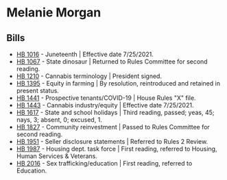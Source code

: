# Melanie Morgan
## Bills
* [HB 1016](/bill/2021-22/hb/1016/) - Juneteenth | Effective date 7/25/2021.
* [HB 1067](/bill/2021-22/hb/1067/) - State dinosaur | Returned to Rules Committee for second reading.
* [HB 1210](/bill/2021-22/hb/1210/) - Cannabis terminology | President signed.
* [HB 1395](/bill/2021-22/hb/1395/) - Equity in farming | By resolution, reintroduced and retained in present status.
* [HB 1441](/bill/2021-22/hb/1441/) - Prospective tenants/COVID-19 | House Rules "X" file.
* [HB 1443](/bill/2021-22/hb/1443/) - Cannabis industry/equity | Effective date 7/25/2021.
* [HB 1617](/bill/2021-22/hb/1617/) - State and school holidays | Third reading, passed; yeas, 45; nays, 3; absent, 0; excused, 1.
* [HB 1827](/bill/2021-22/hb/1827/) - Community reinvestment | Passed to Rules Committee for second reading.
* [HB 1951](/bill/2021-22/hb/1951/) - Seller disclosure statements | Referred to Rules 2 Review.
* [HB 1987](/bill/2021-22/hb/1987/) - Housing dept. task force | First reading, referred to Housing, Human Services & Veterans.
* [HB 2016](/bill/2021-22/hb/2016/) - Sex trafficking/education | First reading, referred to Education.
